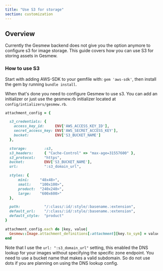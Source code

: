 ```yaml
---
title: "Use S3 for storage"
section: customization
---
```


## Overview

Currently the Gesmew backend does not give you the option anymore to configure s3 for image storage.
This guide covers how you can use S3 for storing assets in Gesmew.

### How to use S3

Start with adding AWS-SDK to your gemfile with:  `gem 'aws-sdk'`, then install the gem by running `bundle install`.

When that's done you need to configure Gesmew to use s3. You can add an initializer or just use the gesmew.rb initializer located at `config/intializers/gesmew.rb`.

```ruby
attachment_config = {

  s3_credentials: {
    access_key_id:     ENV['AWS_ACCESS_KEY_ID'],
    secret_access_key: ENV['AWS_SECRET_ACCESS_KEY'],
    bucket:            ENV['S3_BUCKET_NAME']
  },

  storage:        :s3,
  s3_headers:     { "Cache-Control" => "max-age=31557600" },
  s3_protocol:    "https",
  bucket:         ENV['S3_BUCKET_NAME'],
  url:            ":s3_domain_url",

  styles: {
      mini:     "48x48>",
      small:    "100x100>",
      product:  "240x240>",
      large:    "600x600>"
  },

  path:           "/:class/:id/:style/:basename.:extension",
  default_url:    "/:class/:id/:style/:basename.:extension",
  default_style:  "product"
}

attachment_config.each do |key, value|
  Gesmew::Image.attachment_definitions[:attachment][key.to_sym] = value
end

```
Note that I use the `url: ":s3_domain_url"` setting, this enabled the DNS lookup for your images without specifying the specific zone endpoint. You need to use a bucket name that makes a valid subdomain. So do not use dots if you are planning on using the DNS lookup config.
